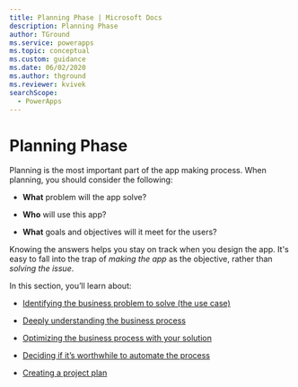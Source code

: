 ```yaml
---
title: Planning Phase | Microsoft Docs
description: Planning Phase
author: TGround
ms.service: powerapps
ms.topic: conceptual
ms.custom: guidance
ms.date: 06/02/2020
ms.author: thground
ms.reviewer: kvivek
searchScope:  
  - PowerApps
---
```


# Planning Phase

Planning is the most important part of the app making process. When planning,
you should consider the following:

-   **What** problem will the app solve?

-   **Who** will use this app?

-   **What** goals and objectives will it meet for the users?

Knowing the answers helps you stay on track when you design the app. It's easy to fall into the trap of *making the app* as the objective, rather than
*solving the issue*.

In this section, you’ll learn about:

-   [Identifying the business problem to solve (the use case)](identifying-business-problem-to-solve.md)

-   [Deeply understanding the business process](understanding-current-business-process.md)

-   [Optimizing the business process with your solution](optimizing-business-process.md)

-   [Deciding if it’s worthwhile to automate the process](worth-automating-process.md)

-   [Creating a project plan](creating-project-plan.md)
